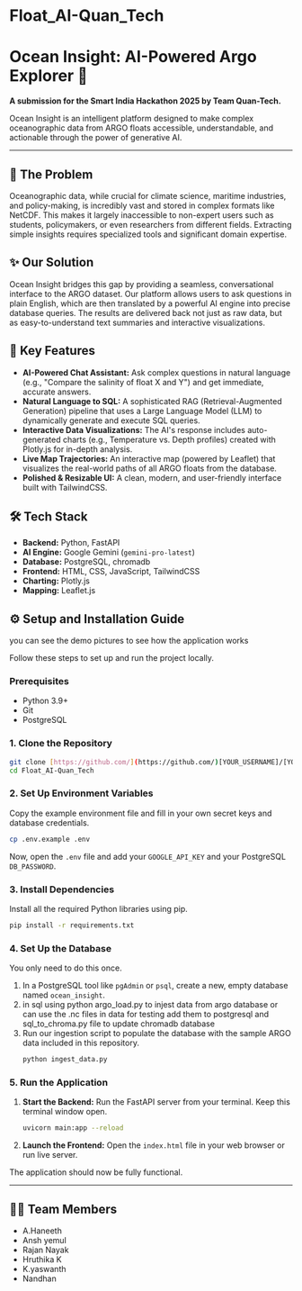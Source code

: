 # Float_AI-Quan_Tech

# Ocean Insight: AI-Powered Argo Explorer 🌊

**A submission for the Smart India Hackathon 2025 by Team Quan-Tech.**

Ocean Insight is an intelligent platform designed to make complex oceanographic data from ARGO floats accessible, understandable, and actionable through the power of generative AI.

---

## 🎯 The Problem

Oceanographic data, while crucial for climate science, maritime industries, and policy-making, is incredibly vast and stored in complex formats like NetCDF. This makes it largely inaccessible to non-expert users such as students, policymakers, or even researchers from different fields. Extracting simple insights requires specialized tools and significant domain expertise.

## ✨ Our Solution

Ocean Insight bridges this gap by providing a seamless, conversational interface to the ARGO dataset. Our platform allows users to ask questions in plain English, which are then translated by a powerful AI engine into precise database queries. The results are delivered back not just as raw data, but as easy-to-understand text summaries and interactive visualizations.

## 🚀 Key Features

* **AI-Powered Chat Assistant:** Ask complex questions in natural language (e.g., "Compare the salinity of float X and Y") and get immediate, accurate answers.
* **Natural Language to SQL:** A sophisticated RAG (Retrieval-Augmented Generation) pipeline that uses a Large Language Model (LLM) to dynamically generate and execute SQL queries.
* **Interactive Data Visualizations:** The AI's response includes auto-generated charts (e.g., Temperature vs. Depth profiles) created with Plotly.js for in-depth analysis.
* **Live Map Trajectories:** An interactive map (powered by Leaflet) that visualizes the real-world paths of all ARGO floats from the database.
* **Polished & Resizable UI:** A clean, modern, and user-friendly interface built with TailwindCSS.

## 🛠️ Tech Stack

* **Backend:** Python, FastAPI
* **AI Engine:** Google Gemini (`gemini-pro-latest`)
* **Database:** PostgreSQL, chromadb
* **Frontend:** HTML, CSS, JavaScript, TailwindCSS
* **Charting:** Plotly.js
* **Mapping:** Leaflet.js

## ⚙️ Setup and Installation Guide

you can see the demo pictures to see how the application works 

Follow these steps to set up and run the project locally.

### Prerequisites
* Python 3.9+
* Git
* PostgreSQL

### 1. Clone the Repository
```bash
git clone [https://github.com/](https://github.com/)[YOUR_USERNAME]/[YOUR_REPO_NAME].git
cd Float_AI-Quan_Tech
```

### 2. Set Up Environment Variables
Copy the example environment file and fill in your own secret keys and database credentials.

```bash
cp .env.example .env
```
Now, open the `.env` file and add your `GOOGLE_API_KEY` and your PostgreSQL `DB_PASSWORD`.

### 3. Install Dependencies
Install all the required Python libraries using pip.

```bash
pip install -r requirements.txt
```

### 4. Set Up the Database
You only need to do this once.
1.  In a PostgreSQL tool like `pgAdmin` or `psql`, create a new, empty database named `ocean_insight`.
2.  in sql using python argo_load.py to injest data from argo database or can use the .nc files in data for testing add them  to postgresql and sql_to_chroma.py file to update chromadb database
3.  Run our ingestion script to populate the database with the sample ARGO data included in this repository.
    ```bash
    python ingest_data.py
    ```

### 5. Run the Application
1.  **Start the Backend:** Run the FastAPI server from your terminal. Keep this terminal window open.
    ```bash
    uvicorn main:app --reload
    ```
2.  **Launch the Frontend:** Open the `index.html` file in your web browser or run live server.

The application should now be fully functional.

---



## 🧑‍💻 Team Members

* A.Haneeth
* Ansh yemul
* Rajan Nayak
* Hruthika K
* K.yaswanth
* Nandhan
